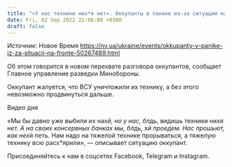 ```yaml
---
title: "«У нас техники них*я нет». Оккупанты в панике из-за ситуации на фронте — разведка"
date: Fri, 02 Sep 2022 21:06:00 +0300
draft: false
---
```

Источник: Новое Время https://nv.ua/ukraine/events/okkupanty-v-panike-iz-za-situacii-na-fronte-50267489.html


 Об этом говорится в новом перехвате разговора оккупантов, сообщает Главное управление разведки Минобороны.

Оккупант жалуется, что ВСУ уничтожили их технику, а без этого невозможно продвинуться дальше.

 Видео дня   

«Мы бы давно уже выбили их нах*й, но у нас, бл*дь, видишь техники них*я нет. А на своих консервных банках мы, бл*дь, х*й проедем. Нас прошьют, как нех*й петь. Нам надо на тяжелой технике прорываться, а тяжелую технику всю расх*ярили», — описывает ситуацию оккупант.

Присоединяйтесь к нам в соцсетях Facebook, Telegram и Instagram.
